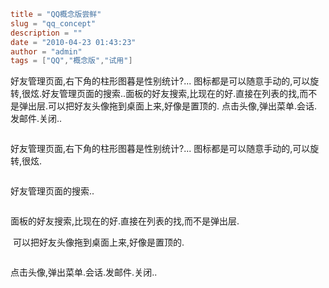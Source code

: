 ```toml
title = "QQ概念版尝鲜"
slug = "qq_concept"
description = ""
date = "2010-04-23 01:43:23"
author = "admin"
tags = ["QQ","概念版","试用"]
```

<p>好友管理页面,右下角的柱形图暮是性别统计?...   图标都是可以随意手动的,可以旋转,很炫.好友管理页面的搜索..面板的好友搜索,比现在的好.直接在列表的找,而不是弹出层.可以把好友头像拖到桌面上来,好像是置顶的.&nbsp;点击头像,弹出菜单.会话.发邮件.关闭..</p>


<!--more-->

<a href="/UPLOAD_old/2010/4/1.jpg"><img src="/UPLOAD_old/2010/4/1.jpg" alt="" align="middle" /></a>

好友管理页面,右下角的柱形图暮是性别统计?...   图标都是可以随意手动的,可以旋转,很炫.

<a href="/UPLOAD_old/2010/4/2.jpg"><img src="/UPLOAD_old/2010/4/2.jpg" alt="" align="middle" /></a>

好友管理页面的搜索..

<a href="/UPLOAD_old/2010/4/3.jpg"><img src="/UPLOAD_old/2010/4/3.jpg" alt="" align="middle" /></a>

面板的好友搜索,比现在的好.直接在列表的找,而不是弹出层.

<img src="/UPLOAD_old/2010/4/4.jpg" alt="" align="middle" />
可以把好友头像拖到桌面上来,好像是置顶的.

<a href="/UPLOAD_old/2010/4/5.jpg"><img src="/UPLOAD_old/2010/4/5.jpg" alt="" align="middle" /></a>

点击头像,弹出菜单.会话.发邮件.关闭..